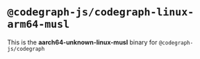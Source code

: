 # `@codegraph-js/codegraph-linux-arm64-musl`

This is the **aarch64-unknown-linux-musl** binary for `@codegraph-js/codegraph`
